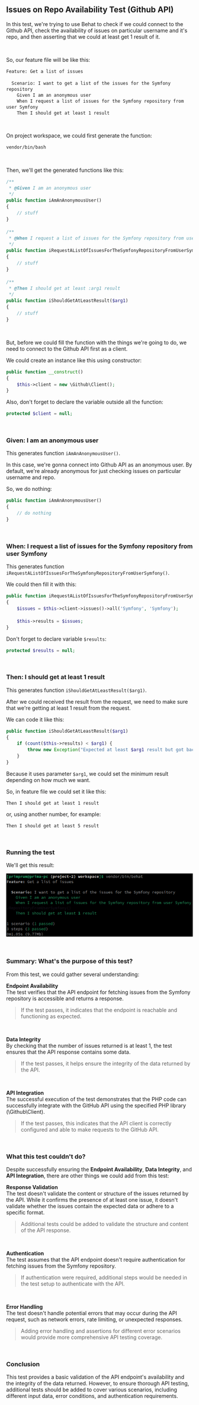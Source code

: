 ## Issues on Repo Availability Test (Github API)

In this test, we're trying to use Behat to check if we could connect to the Github API, check the availability of issues on particular username and it's repo, and then asserting that we could at least get 1 result of it.

<br>

So, our feature file will be like this:

```gherkin
Feature: Get a list of issues

  Scenario: I want to get a list of the issues for the Symfony repository
    Given I am an anonymous user
    When I request a list of issues for the Symfony repository from user Symfony
    Then I should get at least 1 result
```

<br>

On project workspace, we could first generate the function:

```bash
vendor/bin/bash
```

<br>

Then, we'll get the generated functions like this:

```php
/**
 * @Given I am an anonymous user
 */
public function iAmAnAnonymousUser()
{
    // stuff
}

/**
 * @When I request a list of issues for the Symfony repository from user Symfony
 */
public function iRequestAListOfIssuesForTheSymfonyRepositoryFromUserSymfony()
{
    // stuff
}

/**
 * @Then I should get at least :arg1 result
 */
public function iShouldGetAtLeastResult($arg1)
{
    // stuff
}
```

<br>

But, before we could fill the function with the things we're going to do, we need to connect to the Github API first as a client.

We could create an instance like this using constructor:

```php
public function __construct()
{
    $this->client = new \Github\Client();
}
```

Also, don't forget to declare the variable outside all the function:

```php
protected $client = null;
```

<br>

### Given: I am an anonymous user

This generates function `iAmAnAnonymousUser()`.

In this case, we're gonna connect into Github API as an anonymous user. By default, we're already anonymous for just checking issues on particular username and repo.

So, we do nothing:

```php
public function iAmAnAnonymousUser()
{
    // do nothing
}
```

<br>

### When: I request a list of issues for the Symfony repository from user Symfony

This generates function `iRequestAListOfIssuesForTheSymfonyRepositoryFromUserSymfony()`.

We could then fill it with this:

```php
public function iRequestAListOfIssuesForTheSymfonyRepositoryFromUserSymfony()
{
    $issues = $this->client->issues()->all('Symfony', 'Symfony');

    $this->results = $issues;
}
```

Don't forget to declare variable `$results`:

```php
protected $results = null;
```

<br>

### Then: I should get at least 1 result

This generates function `iShouldGetAtLeastResult($arg1)`.

After we could received the result from the request, we need to make sure that we're getting at least 1 result from the request.

We can code it like this:

```php
public function iShouldGetAtLeastResult($arg1)
{
    if (count($this->results) < $arg1) {
        throw new Exception("Expected at least $arg1 result but got back " . count($this->results));
    }
}
```

Because it uses parameter `$arg1`, we could set the minimum result depending on how much we want.

So, in feature file we could set it like this:

```gherkin
Then I should get at least 1 result
```

or, using another number, for example:

```gherkin
Then I should get at least 5 result
```

<br>

### Running the test

We'll get this result:

![Alt text](image.png)

<br>

### Summary: What's the purpose of this test?

From this test, we could gather several understanding:

**Endpoint Availability** <br> The test verifies that the API endpoint for fetching issues from the Symfony repository is accessible and returns a response.

> If the test passes, it indicates that the endpoint is reachable and functioning as expected.

<br>

**Data Integrity** <br> By checking that the number of issues returned is at least 1, the test ensures that the API response contains some data.

> If the test passes, it helps ensure the integrity of the data returned by the API.

<br>

**API Integration** <br> The successful execution of the test demonstrates that the PHP code can successfully integrate with the GitHub API using the specified PHP library (\Github\Client).

> If the test passes, this indicates that the API client is correctly configured and able to make requests to the GitHub API.

<br>

### What this test couldn't do?

Despite successfully ensuring the **Endpoint Availability**, **Data Integrity**, and **API Integration**, there are other things we could add from this test:

**Response Validation** <br> The test doesn't validate the content or structure of the issues returned by the API. While it confirms the presence of at least one issue, it doesn't validate whether the issues contain the expected data or adhere to a specific format.

> Additional tests could be added to validate the structure and content of the API response.

<br>

**Authentication** <br> The test assumes that the API endpoint doesn't require authentication for fetching issues from the Symfony repository.

> If authentication were required, additional steps would be needed in the test setup to authenticate with the API.

<br>

**Error Handling** <br> The test doesn't handle potential errors that may occur during the API request, such as network errors, rate limiting, or unexpected responses.

> Adding error handling and assertions for different error scenarios would provide more comprehensive API testing coverage.

<br>

### Conclusion

This test provides a basic validation of the API endpoint's availability and the integrity of the data returned. However, to ensure thorough API testing, additional tests should be added to cover various scenarios, including different input data, error conditions, and authentication requirements.
